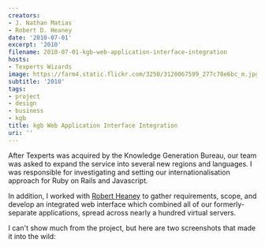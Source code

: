 ```yaml
---
creators:
- J. Nathan Matias
- Robert D. Heaney
date: '2010-07-01'
excerpt: '2010'
filename: 2010-07-01-kgb-web-application-interface-integration
hosts:
- Texperts Wizards
image: https://farm4.static.flickr.com/3250/3120067599_277c78e6bc_m.jpg
subtitle: '2010'
tags:
- project
- design
- business
- kgb
title: kgb Web Application Interface Integration
uri: ''
---
```


<p>After Texperts was acquired by the Knowledge Generation Bureau, our team was asked to expand the service into several new regions and languages. I was responsible for investigating and setting our internationalisation approach for Ruby on Rails and Javascript. </p>
<p>In addition, I worked with <a href="http://www.linkedin.com/in/robertdheaney">Robert Heaney</a> to gather requirements, scope, and develop an integrated web interface which combined all of our formerly-separate applications, spread across nearly a hundred virtual servers.</p>
<p>I can't show much from the project, but here are two screenshots that made it into the wild:</p>